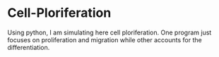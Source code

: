 # Cell-Ploriferation
Using python, I am simulating here cell ploriferation. One program just focuses on proliferation and migration while other accounts for the differentiation. 
